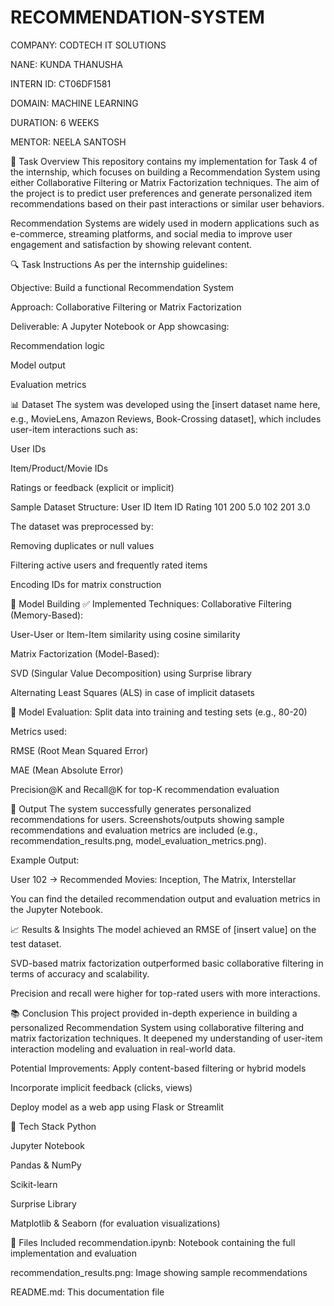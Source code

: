 # RECOMMENDATION-SYSTEM

COMPANY: CODTECH IT SOLUTIONS

NANE: KUNDA THANUSHA

INTERN ID: CT06DF1581

DOMAIN: MACHINE LEARNING

DURATION: 6 WEEKS

MENTOR: NEELA SANTOSH

📝 Task Overview
This repository contains my implementation for Task 4 of the internship, which focuses on building a Recommendation System using either Collaborative Filtering or Matrix Factorization techniques. The aim of the project is to predict user preferences and generate personalized item recommendations based on their past interactions or similar user behaviors.

Recommendation Systems are widely used in modern applications such as e-commerce, streaming platforms, and social media to improve user engagement and satisfaction by showing relevant content.

🔍 Task Instructions
As per the internship guidelines:

Objective: Build a functional Recommendation System

Approach: Collaborative Filtering or Matrix Factorization

Deliverable: A Jupyter Notebook or App showcasing:

Recommendation logic

Model output

Evaluation metrics

📊 Dataset
The system was developed using the [insert dataset name here, e.g., MovieLens, Amazon Reviews, Book-Crossing dataset], which includes user-item interactions such as:

User IDs

Item/Product/Movie IDs

Ratings or feedback (explicit or implicit)

Sample Dataset Structure:
User ID	Item ID	Rating
101	200	5.0
102	201	3.0

The dataset was preprocessed by:

Removing duplicates or null values

Filtering active users and frequently rated items

Encoding IDs for matrix construction

🧠 Model Building
✅ Implemented Techniques:
Collaborative Filtering (Memory-Based):

User-User or Item-Item similarity using cosine similarity

Matrix Factorization (Model-Based):

SVD (Singular Value Decomposition) using Surprise library

Alternating Least Squares (ALS) in case of implicit datasets

🧪 Model Evaluation:
Split data into training and testing sets (e.g., 80-20)

Metrics used:

RMSE (Root Mean Squared Error)

MAE (Mean Absolute Error)

Precision@K and Recall@K for top-K recommendation evaluation

🎯 Output
The system successfully generates personalized recommendations for users.
Screenshots/outputs showing sample recommendations and evaluation metrics are included (e.g., recommendation_results.png, model_evaluation_metrics.png).

Example Output:

User 102 → Recommended Movies: Inception, The Matrix, Interstellar

You can find the detailed recommendation output and evaluation metrics in the Jupyter Notebook.

📈 Results & Insights
The model achieved an RMSE of [insert value] on the test dataset.

SVD-based matrix factorization outperformed basic collaborative filtering in terms of accuracy and scalability.

Precision and recall were higher for top-rated users with more interactions.

📚 Conclusion
This project provided in-depth experience in building a personalized Recommendation System using collaborative filtering and matrix factorization techniques. It deepened my understanding of user-item interaction modeling and evaluation in real-world data.

Potential Improvements:
Apply content-based filtering or hybrid models

Incorporate implicit feedback (clicks, views)

Deploy model as a web app using Flask or Streamlit

🔧 Tech Stack
Python

Jupyter Notebook

Pandas & NumPy

Scikit-learn

Surprise Library

Matplotlib & Seaborn (for evaluation visualizations)

📁 Files Included
recommendation.ipynb: Notebook containing the full implementation and evaluation

recommendation_results.png: Image showing sample recommendations

README.md: This documentation file
